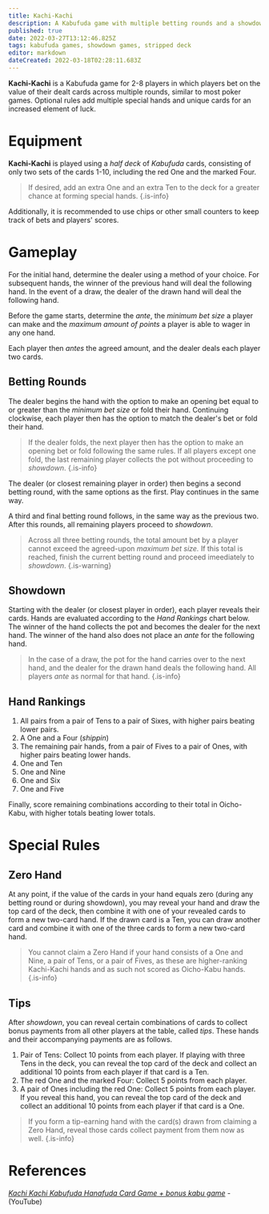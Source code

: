 ```yaml
---
title: Kachi-Kachi
description: A Kabufuda game with multiple betting rounds and a showdown similar to Poker
published: true
date: 2022-03-27T13:12:46.825Z
tags: kabufuda games, showdown games, stripped deck
editor: markdown
dateCreated: 2022-03-18T02:28:11.683Z
---
```


**Kachi-Kachi** is a Kabufuda game for 2-8 players in which players bet on the value of their dealt cards across multiple rounds, similar to most poker games. Optional rules add multiple special hands and unique cards for an increased element of luck. 

# Equipment
**Kachi-Kachi** is played using a *half deck* of *Kabufuda* cards, consisting of only two sets of the cards 1-10, including the red One and the marked Four.

>If desired, add an extra One and an extra Ten to the deck for a greater chance at forming special hands. 
{.is-info}

Additionally, it is recommended to use chips or other small counters to keep track of bets and players' scores.

# Gameplay
For the initial hand, determine the dealer using a method of your choice. For subsequent hands, the winner of the previous hand will deal the following hand. In the event of a draw, the dealer of the drawn hand will deal the following hand.

Before the game starts, determine the *ante*, the *minimum bet size* a player can make and the *maximum amount of points* a player is able to wager in any one hand.

Each player then *antes* the agreed amount, and the dealer deals each player two cards.
## Betting Rounds
The dealer begins the hand with the option to make an opening bet equal to or greater than the *minimum bet size* or fold their hand. Continuing clockwise, each player then has the option to match the dealer's bet or fold their hand.

>If the dealer folds, the next player then has the option to make an opening bet or fold following the same rules. If all players except one fold, the last remaining player collects the pot without proceeding to *showdown*.
{.is-info}

The dealer (or closest remaining player in order) then begins a second betting round, with the same options as the first. Play continues in the same way.

A third and final betting round follows, in the same way as the previous two. After this rounds, all remaining players proceed to *showdown*.

>Across all three betting rounds, the total amount bet by a player cannot exceed the agreed-upon *maximum bet size.* If this total is reached, finish the current betting round and proceed imeediately to *showdown*.
{.is-warning}
## Showdown
Starting with the dealer (or closest player in order), each player reveals their cards. Hands are evaluated according to the *Hand Rankings* chart below. The winner of the hand collects the pot and becomes the dealer for the next hand. The winner of the hand also does not place an *ante* for the following hand. 

>In the case of a draw, the pot for the hand carries over to the next hand, and the dealer for the drawn hand deals the following hand. All players *ante* as normal for that hand. 
{.is-info}
## Hand Rankings
1. All pairs from a pair of Tens to a pair of Sixes, with higher pairs beating lower pairs.
2. A One and a Four (*shippin*)
3. The remaining pair hands, from a pair of Fives to a pair of Ones, with higher pairs beating lower hands. 
4. One and Ten
5. One and Nine
6. One and Six
7. One and Five

Finally, score remaining combinations according to their total in Oicho-Kabu, with higher totals beating lower totals. 
# Special Rules


## Zero Hand
At any point, if the value of the cards in your hand equals zero (during any betting round or during showdown), you may reveal your hand and draw the top card of the deck, then combine it with one of your revealed cards to form a new two-card hand. If the drawn card is a Ten, you can draw another card and combine it with one of the three cards to form a new two-card hand. 

>You cannot claim a Zero Hand if your hand consists of a One and Nine, a pair of Tens, or a pair of Fives, as these are higher-ranking Kachi-Kachi hands and as such not scored as Oicho-Kabu hands. 
{.is-info}

## Tips
After *showdown*, you can reveal certain combinations of cards to collect bonus payments from all other players at the table, called *tips*. These hands and their accompanying payments are as follows.

1. Pair of Tens: Collect 10 points from each player. If playing with three Tens in the deck, you can reveal the top card of the deck and collect an additional 10 points from each player if that card is a Ten. 
2. The red One and the marked Four: Collect 5 points from each player.
3. A pair of Ones including the red One: Collect 5 points from each player. If you reveal this hand, you can reveal the top card of the deck and collect an additional 10 points from each player if that card is a One. 

>If you form a tip-earning hand with the card(s) drawn from claiming a Zero Hand, reveal those cards collect payment from them now as well.
{.is-info}
# References
[*Kachi Kachi Kabufuda Hanafuda Card Game + bonus kabu game*](https://www.youtube.com/watch?v=eAsWqKSQdqo) - (YouTube)